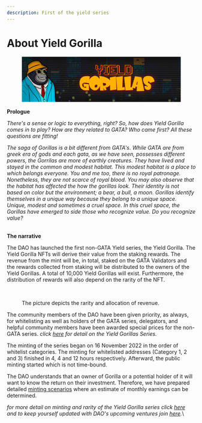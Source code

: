 ```yaml
---
description: First of the yield series
---
```


# About Yield Gorilla

<figure><img src="../../../../../.gitbook/assets/collection-banner.jpg" alt=""><figcaption></figcaption></figure>

**Prologue**

_There's a sense or logic to everything, right? So, how does Yield Gorilla comes in to play? How are they related to GATA? Who came first? All these questions are fitting!_&#x20;

_The saga of Gorillas is a bit different from GATA's. While GATA are from greek era of gods and each gata, as we have seen, possesses different powers, the Gorrilas are more of earthly creatures. They have lived and stayed in the common and modest habitat. This modest habitat is a place to which belongs everyone. You and me too, there is no royal patronage. Nonetheless, they are not scarce of royal blood. You may also observe that the habitat has affected the how the gorillas look. Their identity is not based on color but the environment; a bear, a bull, a moon. Gorillas identify themselves in a unique way because they belong to a unique space. Unique, modest and sometimes a cruel space. In this cruel space, the Gorillas have emerged to side those who recognize value. Do you recognize value?_  &#x20;

\
**The narrative**

﻿The DAO has launched the first non-GATA Yield series, the Yield Gorilla. The Yield Gorilla NFTs will derive their value from the staking rewards. The revenue from the mint will be, in total, staked on the GATA Validators and the rewards collected from staking will be distributed to the owners of the Yield Gorillas. A total of 10,000 Yield Gorillas will exist. Furthermore, the distribution of rewards will also depend on the rarity of the NFT.&#x20;

<figure><img src="https://miro.medium.com/max/1100/1*s2MBbzsAfd58LsvA7rOD2g.webp" alt=""><figcaption><p>The picture depicts the rarity and allocation of revenue.</p></figcaption></figure>

The community members of the DAO have been given priority, as always, for whitelisting as well as holders of the GATA series, delegators, and helpful community members have been awarded special prices for the non-GATA series. _click_ [_here_](https://medium.com/gatadao/yield-gorillas-serie-is-here-4ae0c2423017) _for detail on the Yield Gorillas Series._

The minting of the series began on 16 November 2022 in the order of whitelist categories. The minting for whitelisted addresses (Category 1, 2 and 3) finished in 4, 4 and 12 hours respectively. Afterward, the public minting started which is not time-bound.

The DAO understands that an owner of Gorilla or a potential holder of it will want to know the return on their investment. Therefore, we have prepared detailed [minting scenarios](https://medium.com/gatadao/yield-gorilla-rewards-calculation-21dc924787e3) where an estimate of monthly earnings can be determined.

_for more detail on minting and rarity of the Yield Gorilla series click_ [_here_](https://medium.com/gatadao/yield-gorilla-minting-rarities-67f03bd395b2) _and to keep yourself updated with DAO's upcoming ventures join_ [_here_](https://discord.com/invite/n2FWxvwWPE)_._\
